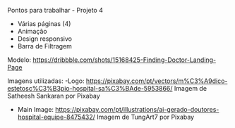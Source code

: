 Pontos para trabalhar - Projeto 4
- Várias páginas (4)
- Animação
- Design responsivo
- Barra de Filtragem

Modelo:
https://dribbble.com/shots/15168425-Finding-Doctor-Landing-Page

Imagens utilizadas:
-Logo: https://pixabay.com/pt/vectors/m%C3%A9dico-estetosc%C3%B3pio-hospital-sa%C3%BAde-5953866/
Imagem de Satheesh Sankaran por Pixabay

- Main Image: https://pixabay.com/pt/illustrations/ai-gerado-doutores-hospital-equipe-8475432/
Imagem de TungArt7 por Pixabay